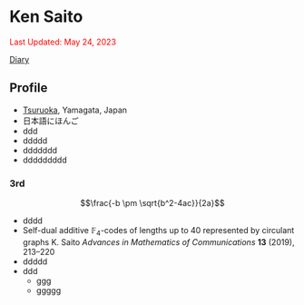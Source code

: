 # Ken Saito

<script type="text/javascript" async src="https://cdnjs.cloudflare.com/ajax/libs/mathjax/2.7.7/MathJax.js?config=TeX-MML-AM_CHTML">
</script>
<script type="text/x-mathjax-config">
 MathJax.Hub.Config({
 tex2jax: {
 inlineMath: [['$', '$'] ],
 displayMath: [ ['$$','$$'], ["\\[","\\]"] ]
 }
 });
</script>

<font color="red">Last Updated: May 24, 2023</font>

[Diary](20230517_diary.pdf)

## Profile
- [Tsuruoka](https://www.city.tsuruoka.lg.jp/), Yamagata, Japan
- 日本語にほんご
- ddd
- ddddd
- ddddddd
- ddddddddd

### 3rd




$$\frac{-b \pm \sqrt{b^2-4ac}}{2a}$$

* dddd
* Self-dual additive $\mathbb{F}_4$-codes of lengths up to $40$ represented by circulant graphs
K. Saito
*Advances in Mathematics of Communications* **13** (2019), 213–220
* ddddd
* ddd
  * ggg
  * ggggg
